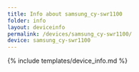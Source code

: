 ```yaml
---
title: Info about samsung_cy-swr1100
folder: info
layout: deviceinfo
permalink: /devices/samsung_cy-swr1100/
device: samsung_cy-swr1100
---
```

{% include templates/device_info.md %}
